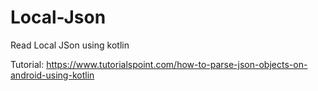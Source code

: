 # Local-Json
Read Local JSon using kotlin

Tutorial: https://www.tutorialspoint.com/how-to-parse-json-objects-on-android-using-kotlin
